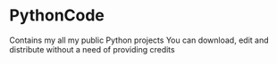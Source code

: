 # PythonCode
Contains my all my public Python projects 
You can download, edit and distribute without a need of providing credits
